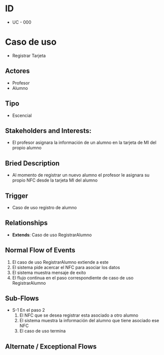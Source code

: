 # ID
- UC - 000
  
# Caso de uso
* Registrar Tarjeta
   
## Actores
* Profesor
* Alumno
  
## Tipo 
* Escencial
   
## Stakeholders and Interests:
- El profesor asignara la información de un alumno en la tarjeta de MI del propio alumno
  
## Bried Description
- Al momento de registrar un nuevo alumno el profesor le asignara su propio NFC desde la tarjeta MI del alumno
  
## Trigger
- Caso de uso registro de alumno

## Relationships
- **Extends**: Caso de uso RegistrarAlumno

## Normal Flow of Events
1. El caso de uso RegistrarAlumno extiende a este
2. El sistema pide acercar el NFC para asociar los datos
3. El sistema muestra mensaje de exito
4. El flujo continua en el paso correspondiente de caso de uso RegistrarAlumno

   
## Sub-Flows
- S-1 En el paso 2
    1. El NFC que se desea registrar esta asociado a otro alumno
    2. El sistema muestra la información del alumno que tiene asociado ese NFC
    3. El caso de uso termina

## Alternate / Exceptional Flows
